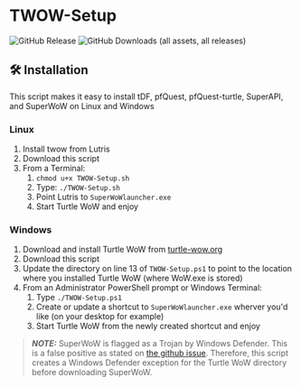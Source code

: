 # TWOW-Setup
![GitHub Release](https://img.shields.io/github/v/release/TheLinuxITGuy/TWOW-Setup?style=for-the-badge&labelColor=%231A365D&color=%23E9FC12)
![GitHub Downloads (all assets, all releases)](https://img.shields.io/github/downloads/TheLinuxITGuy/TWOW-Setup/total?style=for-the-badge&labelColor=%231A365D&color=%23E9FC12)


## 🛠️ Installation
This script makes it easy to install tDF, pfQuest, pfQuest-turtle, SuperAPI, and SuperWoW on Linux and Windows

### Linux
1. Install twow from Lutris
2. Download this script
3. From a Terminal: 
    1. `chmod u+x TWOW-Setup.sh`
    2. Type: `./TWOW-Setup.sh`
    3. Point Lutris to `SuperWoWlauncher.exe`
    4. Start Turtle WoW and enjoy

### Windows
1. Download and install Turtle WoW from [turtle-wow.org](https://turtle-wow.org/)
2. Download this script
3. Update the directory on line 13 of `TWOW-Setup.ps1` to point to the location where you installed Turtle WoW (where WoW.exe is stored)
3. From an Administrator PowerShell prompt or Windows Terminal:
    1. Type `./TWOW-Setup.ps1`
    2. Create or update a shortcut to `SuperWoWlauncher.exe` wherver you'd like (on your desktop for example)
    2. Start Turtle WoW from the newly created shortcut and enjoy

> **_NOTE:_** SuperWoW is flagged as a Trojan by Windows Defender. This is a false positive as stated on [the github issue](https://github.com/balakethelock/SuperWoW/issues/20#issuecomment-2186479946). Therefore, this script creates a Windows Defender exception for the Turtle WoW directory before downloading SuperWoW.